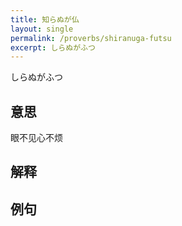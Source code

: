 ```yaml
---
title: 知らぬが仏
layout: single
permalink: /proverbs/shiranuga-futsu
excerpt: しらぬがふつ
---
```


しらぬがふつ

## 意思

眼不见心不烦

## 解释

## 例句

